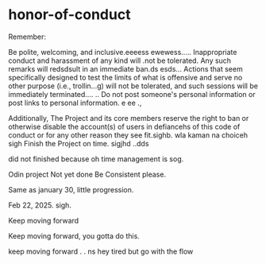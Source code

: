 # honor-of-conduct
Remember:

Be polite, welcoming, and inclusive.eeeess
ewewess.....
Inappropriate conduct and harassment of any kind will .not be tolerated. Any such remarks will redsdsult in an immediate ban.ds
esds...
Actions that seem specifically designed to test the limits of what is offensive and serve no other purpose (i.e., trollin...g) will not be tolerated, and such sessions will be immediately terminated....
..
Do not post someone's personal information or post links to personal information. e ee .,

Additionally, The Project and its core members reserve the right to ban or otherwise disable the account(s) of users in defiancehs of this code of conduct or for any other reason they see fit.sighb.
 wla kaman na choiceh
sigh
Finish the Project on time.  sigjhd
..dds

did not finished because oh time management is sog.



Odin project
Not yet done
Be Consistent please.

Same as january 30, little progression.

Feb 22, 2025. sigh.


Keep moving forward

Keep moving forward, you gotta do this.

keep moving forward . . ns
hey
tired but go with the flow 

